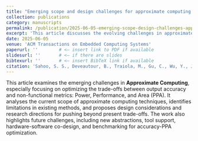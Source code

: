 ```yaml
---
title: "Emerging scope and design challenges for approximate computing: optimizing accuracy-PPA trade-offs and beyond"
collection: publications
category: manuscripts
permalink: /publication/2025-06-05-emerging-scope-design-challenges-approximate-computing
excerpt: 'This article discusses the evolving challenges in approximate computing, focusing on optimizing trade-offs among accuracy, power, performance, and area (PPA), and outlines future directions beyond current limitations.'
date: 2025-06-05
venue: 'ACM Transactions on Embedded Computing Systems'
paperurl: ''        # <– insert link to PDF if available
slidesurl: ''       # <– if there are slides
bibtexurl: ''       # <– insert BibTeX link if available
citation: 'Sahoo, S. S., Deveautour, B., Traiola, M., Gu, C., Wu, Y., Japa, A., Ullah, S. & Kumar, A. (2025). “Emerging scope and design challenges for approximate computing: optimizing accuracy-PPA trade-offs and beyond.” <i>ACM Transactions on Embedded Computing Systems</i>. (Accepted 5 June 2025).'
---
```


This article examines the emerging challenges in **Approximate Computing**, especially focusing on optimizing the trade-offs between output accuracy and non-functional metrics: Power, Performance, and Area (PPA). It analyses the current scope of approximate computing techniques, identifies limitations in existing methods, and proposes design considerations and research directions for pushing beyond present trade-offs. The work also highlights future challenges, including new abstractions, tool support, hardware-software co-design, and benchmarking for accuracy-PPA optimization.
